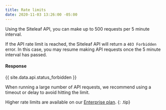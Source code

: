 ```yaml
---
title: Rate limits
date: 2020-11-03 13:26:00 -05:00
---
```


Using the Siteleaf API, you can make up to 500 requests per 5 minute interval.

If the API rate limit is reached, the Siteleaf API will return a `403 Forbidden` error. In this case, you may resume making API requests once the 5 minute interval has passed.

#### Response

{{ site.data.api.status_forbidden }}

When running a large number of API requests, we recommend using a timeout or delay to avoid hitting the limit.

Higher rate limits are available on our [Enterprise plan](https://www.siteleaf.com/plans/).
{: .tip}